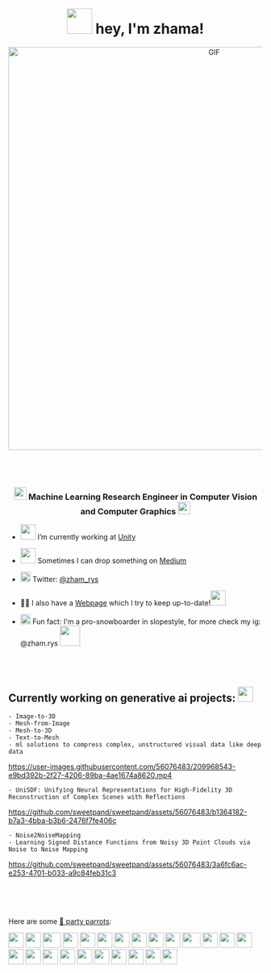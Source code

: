 <h1 align="center"><img src="https://media3.giphy.com/media/YkoIN5YLQymQfFaPwO/giphy.gif?cid=ecf05e47vk5fa41algsoxebbefxag1qp3etc311xjoxfx76k&rid=giphy.gif&ct=s" width="50"> hey, I'm zhama! </h1>

<div align="center">
<img hight="300" width="800" alt="GIF" align="center" src="https://media4.giphy.com/media/cidnyqZ3B5chK1DcGG/giphy.gif?cid=ecf05e47c6eyge185ew0fy59ahjjote2nqqetwv4usyqjk45&rid=giphy.gif&ct=g">
</div>

</br>
</br>
</br>

<h3 align="center"> <img src="https://media1.giphy.com/media/sIw0RS82ZT32uZ9OER/giphy.gif?cid=ecf05e47pcm94q5bqx1oaoet532srl2v1h5u45z5e43qztck&rid=giphy.gif&ct=s" width="25"> Machine Learning Research Engineer in Computer Vision and Computer Graphics  <img src="https://media1.giphy.com/media/sIw0RS82ZT32uZ9OER/giphy.gif?cid=ecf05e47pcm94q5bqx1oaoet532srl2v1h5u45z5e43qztck&rid=giphy.gif&ct=s" width="25"> </h3>

- <img src="https://media3.giphy.com/media/1ZDHv3943FIkvAKzMN/giphy.gif?cid=ecf05e4711ldv8gzw9jufhtw76yzd3gf30p7s9m2kcwdbxi3&rid=giphy.gif&ct=s" width="30" > I’m currently working at [Unity](https://unity.com/)

- <img src="https://media1.giphy.com/media/WPnhLk3ItjPVxfePZb/giphy.gif?cid=ecf05e47gravmwfqlrr12zismifus4v7oda0ftvm2xdbk43j&rid=giphy.gif&ct=s" width="30" > Sometimes I can drop something on [Medium](https://medium.com/@zhamaryskulova)

- <img src="https://media3.giphy.com/media/H508mck9ufO9q6z76O/giphy.gif?cid=ecf05e47wi175jmg3h2wsbzu0qa70te80jgqb2sjbsginam8&rid=giphy.gif&ct=s" width="20" > Twitter: [@zham_rys](https://twitter.com/zham_rys)

- 👨‍💻 I also have a [Webpage](https://sweetpand.github.io) which I try to keep up-to-date!<img src="https://media1.giphy.com/media/3oKIPeR9LRZtiG1nva/giphy.gif?cid=ecf05e47sr1thgqwaixf4qu42rqxx824a7vylokxz4na82vb&rid=giphy.gif&ct=s" width="30" >

- <img src="https://media2.giphy.com/media/JSw7z3MAipTKM9yudK/giphy.gif?cid=ecf05e470ixbsxupjzd75qjkaa9hly4kdhcy8zmbeszl3z6t&rid=giphy.gif&ct=ts" width="20" > Fun fact: I'm a pro-snowboarder in slopestyle, for more check my ig: @zham.rys <img src="https://media2.giphy.com/media/UtQeBtdj15KHfEnh5B/giphy.gif?cid=ecf05e4790dgzhmcumzs0iqga7q6eecx2reqd48iu2klfywz&rid=giphy.gif&ct=s" width="40" >
</br>
</br>

## Currently working on generative ai projects: <img src="https://media.giphy.com/media/WUlplcMpOCEmTGBtBW/giphy.gif" width="30" > 

    - Image-to-3D
    - Mesh-from-Image
    - Mesh-to-3D
    - Text-to-Mesh
    - ml solutions to compress complex, unstructured visual data like deep data



https://user-images.githubusercontent.com/56076483/209968543-e9bd392b-2f27-4206-89ba-4ae1674a8620.mp4



    - UniSDF: Unifying Neural Representations for High-Fidelity 3D Reconstruction of Complex Scenes with Reflections

https://github.com/sweetpand/sweetpand/assets/56076483/b1364182-b7a3-4bba-b3b6-2476f7fe406c


    - Noise2NoiseMapping
    - Learning Signed Distance Functions from Noisy 3D Point Clouds via Noise to Noise Mapping 

https://github.com/sweetpand/sweetpand/assets/56076483/3a6fc6ac-e253-4701-b033-a9c84feb31c3





</br>
</br>
</br>


Here are some [🦜 party parrots](https://cultofthepartyparrot.com):

<div>
    <img src="https://cultofthepartyparrot.com/parrots/hd/githubparrot.gif" width="30" height="30"/>
    <img src="https://cultofthepartyparrot.com/flags/hd/indiaparrot.gif" width="30" height="30"/>
    <img src="https://cultofthepartyparrot.com/parrots/asyncparrot.gif" width="36" height="30"/>
    <img src="https://cultofthepartyparrot.com/parrots/hd/exceptionallyfastparrot.gif" width="30" height="30"/>
    <img src="https://cultofthepartyparrot.com/parrots/hd/60fpsparrot.gif" width="30" height="30"/>
    <img src="https://cultofthepartyparrot.com/parrots/hd/jumpingparrot.gif" width="30" height="30"/>
    <img src="https://cultofthepartyparrot.com/parrots/hd/opensourceparrot.gif" width="30" height="30"/>
    <img src="https://cultofthepartyparrot.com/parrots/hd/dealwithitnowparrot.gif" width="30" height="30"/>
    <img src="https://cultofthepartyparrot.com/parrots/hd/hypnoparrotlight.gif" width="30" height="30"/>
    <img src="https://cultofthepartyparrot.com/parrots/databaseparrot.gif" width="30" height="30"/>
    <img src="https://cultofthepartyparrot.com/parrots/fixparrot.gif" width="36" height="30"/>
    <img src="https://cultofthepartyparrot.com/parrots/hd/laptop_parrot.gif" width="30" height="30"/>
    <img src="https://cultofthepartyparrot.com/parrots/hd/spinningparrot.gif" width="30" height="30"/>
    <img src="https://cultofthepartyparrot.com/parrots/hd/levitationparrot.gif" width="30" height="30"/>
    <img src="https://cultofthepartyparrot.com/parrots/hd/meldparrot.gif" width="30" height="30"/>
    <img src="https://cultofthepartyparrot.com/parrots/slomoparrot.gif" width="30" height="30"/>
    <img src="https://cultofthepartyparrot.com/parrots/hd/moonwalkingparrot.gif" width="30" height="30"/>
    <img src="https://cultofthepartyparrot.com/parrots/hd/stableparrot.gif" width="30" height="30"/>
    <img src="https://cultofthepartyparrot.com/parrots/hd/scienceparrot.gif" width="30" height="30"/>
    <img src="https://cultofthepartyparrot.com/parrots/hd/pirateparrot.gif" width="30" height="30"/>
    <img src="https://cultofthepartyparrot.com/parrots/hd/footballparrot.gif" width="30" height="30"/>
    <img src="https://cultofthepartyparrot.com/parrots/hd/illuminatiparrot.gif" width="30" height="30"/>
    <img src="https://cultofthepartyparrot.com/parrots/hd/hypnoparrotdark.gif" width="30" height="30"/>
    <img src="https://cultofthepartyparrot.com/parrots/hd/mustacheparrot.gif" width="30" height="30"/>
</div>
